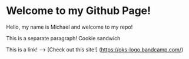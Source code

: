 # Welcome to my Github Page!

Hello, my name is Michael and welcome to my repo!

This is a separate paragraph! Cookie sandwich

This is a link! --> [Check out this site!] (https://oks-logo.bandcamp.com/)
